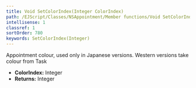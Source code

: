 ```yaml
---
title: Void SetColorIndex(Integer ColorIndex)
path: /EJScript/Classes/NSAppointment/Member functions/Void SetColorIndex(Integer p_0)
intellisense: 1
classref: 1
sortOrder: 780
keywords: SetColorIndex(Integer)
---
```



Appointment colour, used only in Japanese versions. Western versions take colour from Task



* **ColorIndex:** Integer
* **Returns:** Integer


